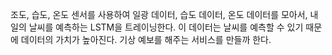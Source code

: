 조도, 습도, 온도 센서를 사용하여 일광 데이터, 습도 데이터, 온도 데이터를 모아서, 내일의 날씨를 예측하는 LSTM을 트레이닝한다. 이 데이터는 날씨를 예측할 수 있기 때문에 데이터의 가치가 높아진다. 기상 예보를 해주는 서비스를 만들까 한다.